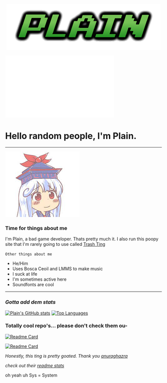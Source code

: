 <p align="center"><img alt="Plainlogo" src="plaib.png"></p>

<img alt="Pletooo" src="Pleto.png" width=350px height=200px>

# Hello random people, I'm Plain.
---
![Keine](keine.jpeg)

### Time for things about me

I'm Plain, a bad game developer. Thats pretty much it. I also run this poopy site that I'm rarely going to use called [Trash Ting](https://plainsys.github.io/)

`Other things about me`
- He/Him
- Uses Bosca Ceoil and LMMS to make music
- I suck at life
- I'm sometimes active here
- Soundfonts are cool
---
### *Gotta add dem stats*

[![Plain's GitHub stats](https://github-readme-stats.vercel.app/api?username=PlainSys&theme=algolia)](https://github.com/anuraghazra/github-readme-stats)
[![Top Languages](https://github-readme-stats.vercel.app/api/top-langs/?username=PlainSys&theme=algolia)](https://github.com/anuraghazra/github-readme-stats)

### Totally cool repo's... please don't check them ou-

[![Readme Card](https://github-readme-stats.vercel.app/api/pin/?username=PlainSys&repo=plainsys.github.io&theme=algolia)](https://github.com/PlainSys/plainsys.github.io)

[![Readme Card](https://github-readme-stats.vercel.app/api/pin/?username=PlainSys&repo=plainsys.github.io&theme=algolia)](https://github.com/PlainSys/Rellipse)

*Honestly, this ting is pretty goated. Thank you [anuraghazra](https://github.com/anuraghazra)*

*check out their [readme stats](https://github.com/anuraghazra/github-readme-stats)*



oh yeah uh Sys = System
